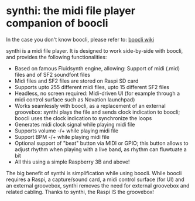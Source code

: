 # synthi: the midi file player companion of boocli
In the case you don't know boocli, please refer to: [boocli wiki](https://github.com/denybear/boocli/wiki)


synthi is a midi file player. It is designed to work side-by-side with boocli, and provides the following functionalities:
* Based on famous Fluidsynth engine, allowing: Support of midi (.mid) files and of SF2 soundfont files
* Midi files and SF2 files are stored on Raspi SD card
* Supports upto 255 different midi files, upto 15 different SF2 files
* Headless, no screen required: Midi-driven UI (for example through a midi control surface such as Novation launchpad)
* Works seamlessly with boocli, as a replacement of an external groovebox: synthi plays the file and sends clock indication to boocli; boocli uses the clock indication to synchronize the loops
* Generates midi clock signal while playing midi file
* Supports volume -/+ while playing midi file
* Support BPM -/+ while playing midi file
* Optional support of "beat" button via MIDI or GPIO; this button allows to adjust rhythm when playing with a live band, as rhythm can fluwtuate a bit
* All this using a simple Raspberry 3B and above!

The big benefit of synthi is simplification while using boocli.
While boocli requires a Raspi, a capture/sound card, a midi control surface (for UI) and an external groovebox, synthi removes the need for external groovebox and related cabling.
Thanks to synthi, the Raspi IS the groovebox! 

